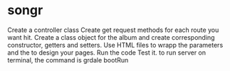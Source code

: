 # songr

Create a controller class
Create get request methods for each route you want hit.
Create a class object for the album and create corresponding constructor, getters and setters.
Use HTML files to wrapp the parameters and the to design your pages.
Run the code
Test it. to run server on terminal, the command is grdale bootRun
